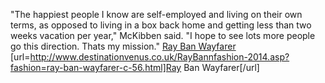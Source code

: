 "The happiest people I know are self-employed and living on their own terms, as opposed to living in a box back home and getting less than two weeks vacation per year," McKibben said. "I hope to see lots more people go this direction. Thats my mission."
 <a href="http://www.destinationvenus.co.uk/RayBannfashion-2014.asp?fashion=ray-ban-wayfarer-c-56.html" >Ray Ban Wayfarer</a>
[url=http://www.destinationvenus.co.uk/RayBannfashion-2014.asp?fashion=ray-ban-wayfarer-c-56.html]Ray Ban Wayfarer[/url]